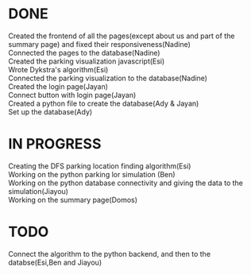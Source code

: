 # DONE
Created the frontend of all the pages(except about us and part of the summary page) and fixed their responsiveness(Nadine) <br>
Connected the pages to the database(Nadine) <br>
Created the parking visualization javascript(Esi)<br>
Wrote Dykstra's algorithm(Esi)<br>
Connected the parking visualization to the database(Nadine)<br>
Created the login page(Jayan) <br>
Connect button with login page(Jayan)<br>
Created a python file to create the database(Ady & Jayan) <br>
Set up the database(Ady) <br>

# IN PROGRESS
Creating the DFS parking location finding algorithm(Esi) <br>
Working on the python parking lor simulation (Ben) <br>
Working on the python database connectivity and giving the data to the simulation(Jiayou) <br>
Working on the summary page(Domos) <br>

# TODO
Connect the algorithm to the python backend, and then to the databse(Esi,Ben and Jiayou) <br>
